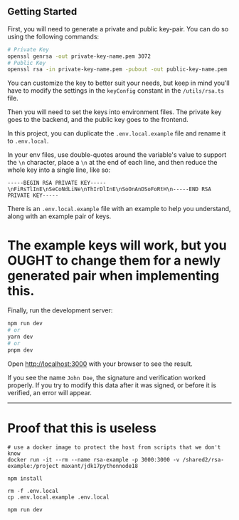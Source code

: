 ## Getting Started

First, you will need to generate a private and public key-pair. You can do so using the following commands:
```bash
# Private Key
openssl genrsa -out private-key-name.pem 3072
# Public Key
openssl rsa -in private-key-name.pem -pubout -out public-key-name.pem
```

You can customize the key to better suit your needs, but keep in mind you'll have to modify the settings in the `keyConfig` constant in the `/utils/rsa.ts` file.

Then you will need to set the keys into environment files.
The private key goes to the backend, and the public key goes to the frontend.

In this project, you can duplicate the `.env.local.example` file and rename it to `.env.local`.

In your env files, use double-quotes around the variable's value to support the `\n` character, place a `\n` at the end of each line, and then reduce the whole key into a single line, like so:

`-----BEGIN RSA PRIVATE KEY-----\nFiRsTlInE\nSeCoNdLiNe\nThIrDlInE\nSoOnAnDSoFoRtH\n-----END RSA PRIVATE KEY-----`

There is an `.env.local.example` file with an example to help you understand, along with an example pair of keys.

# The example keys will work, but you OUGHT to change them for a newly generated pair when implementing this.

Finally, run the development server:

```bash
npm run dev
# or
yarn dev
# or
pnpm dev
```

Open [http://localhost:3000](http://localhost:3000) with your browser to see the result.

If you see the name `John Doe`, the signature and verification worked properly.
If you try to modify this data after it was signed, or before it is verified, an error will appear.

----

# Proof that this is useless

    # use a docker image to protect the host from scripts that we don't know
    docker run -it --rm --name rsa-example -p 3000:3000 -v /shared2/rsa-example:/project maxant/jdk17pythonnode18

    npm install

    rm -f .env.local
    cp .env.local.example .env.local

    npm run dev



